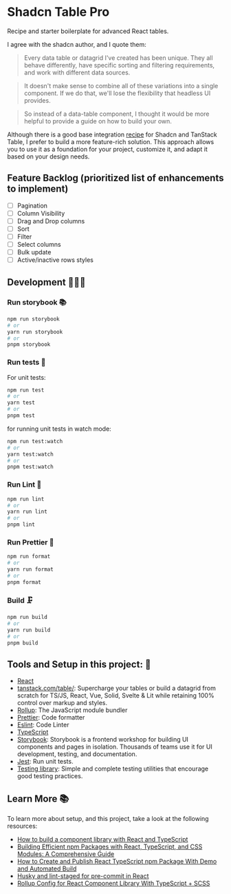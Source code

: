 # Shadcn Table Pro

Recipe and starter boilerplate for advanced React tables.

I agree with the shadcn author, and I quote them:

> Every data table or datagrid I've created has been unique. They all behave differently, have specific sorting and filtering requirements, and work with different data sources.

> It doesn't make sense to combine all of these variations into a single component. If we do that, we'll lose the flexibility that headless UI provides.

> So instead of a data-table component, I thought it would be more helpful to provide a guide on how to build your own.

Although there is a good base integration [recipe](https://ui.shadcn.com/docs/components/data-table) for Shadcn and TanStack Table, I prefer to build a more feature-rich solution. This approach allows you to use it as a foundation for your project, customize it, and adapt it based on your design needs.

## Feature Backlog (prioritized list of enhancements to implement)

- [ ] Pagination
- [ ] Column Visibility
- [ ] Drag and Drop columns
- [ ] Sort
- [ ] Filter
- [ ] Select columns
- [ ] Bulk update
- [ ] Active/inactive rows styles

## Development 🧑🏻‍💻

### Run storybook 📚

```bash
npm run storybook
# or
yarn run storybook
# or
pnpm storybook
```

### Run tests 🧪

For unit tests:

```bash
npm run test
# or
yarn test
# or
pnpm test
```

for running unit tests in watch mode:

```bash
npm run test:watch
# or
yarn test:watch
# or
pnpm test:watch
```

### Run Lint 🥸

```bash
npm run lint
# or
yarn run lint
# or
pnpm lint
```

### Run Prettier 🧹

```bash
npm run format
# or
yarn run format
# or
pnpm format
```

### Build 🗜️

```bash
npm run build
# or
yarn run build
# or
pnpm build
```

## Tools and Setup in this project: 🧰

- [React](https://react.dev/)
- [tanstack.com/table/](https://tanstack.com/table/): Supercharge your tables or build a datagrid from scratch for TS/JS, React, Vue, Solid, Svelte & Lit while retaining 100% control over markup and styles.
- [Rollup](https://rollupjs.org/): The JavaScript module bundler
- [Prettier](https://prettier.io/): Code formatter
- [Eslint](https://eslint.org/): Code Linter
- [TypeScript](https://www.typescriptlang.org/)
- [Storybook](https://storybook.js.org/): Storybook is a frontend workshop for building UI components and pages in isolation. Thousands of teams use it for UI development, testing, and documentation.
- [Jest](https://jestjs.io/): Run unit tests.
- [Testing library](https://testing-library.com/): Simple and complete testing utilities that encourage good testing practices.

## Learn More 📚

To learn more about setup, and this project, take a look at the following resources:

- [How to build a component library with React and TypeScript](https://blog.logrocket.com/how-to-build-component-library-react-typescript/)
- [Building Efficient npm Packages with React, TypeScript, and CSS Modules: A Comprehensive Guide](https://hackernoon.com/building-efficient-npm-packages-with-react-typescript-and-css-modules-a-comprehensive-guide)
- [How to Create and Publish React TypeScript npm Package With Demo and Automated Build](https://betterprogramming.pub/how-to-create-and-publish-react-typescript-npm-package-with-demo-and-automated-build-80c40ec28aca#7b1c)
- [Husky and lint-staged for pre-commit in React](https://dev.to/griseduardo/husky-and-lint-staged-for-pre-commit-in-react-39nd)
- [Rollup Config for React Component Library With TypeScript + SCSS](https://www.codefeetime.com/post/rollup-config-for-react-component-library-with-typescript-scss/)
